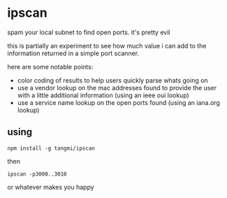 # ipscan

spam your local subnet to find open ports. it's pretty evil

this is partially an experiment to see how much value i can add to the information returned in a simple port scanner.

here are some notable points:

* color coding of results to help users quickly parse whats going on
* use a vendor lookup on the mac addresses found to provide the user with a little additional information (using an ieee oui lookup)
* use a service name lookup on the open ports found (using an iana.org lookup)

## using

```
npm install -g tangmi/ipscan
```

then

```
ipscan -p3000..3010
```
or whatever makes you happy
